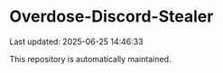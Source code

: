 # Overdose-Discord-Stealer

Last updated: 2025-06-25 14:46:33

This repository is automatically maintained.
